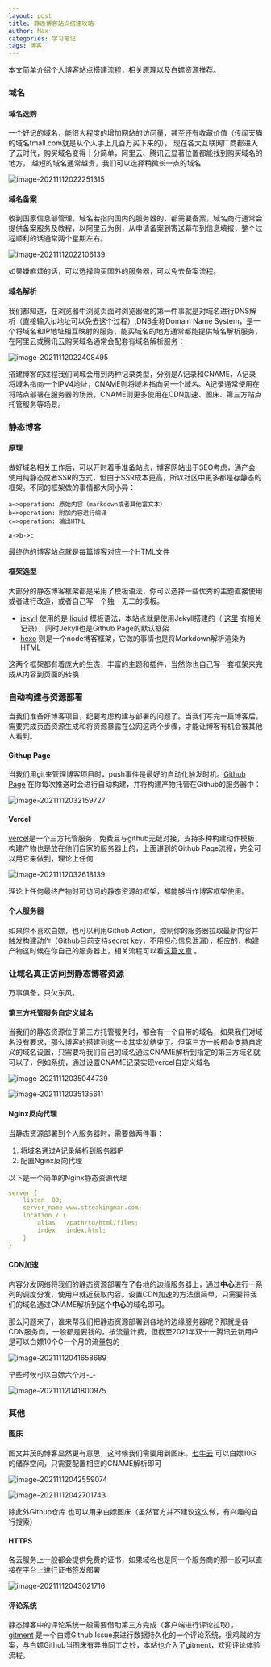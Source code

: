 ```yaml
---
layout: post
title: 静态博客站点搭建攻略
author: Max
categories: 学习笔记
tags: 博客
---
```


本文简单介绍个人博客站点搭建流程，相关原理以及白嫖资源推荐。

### 域名

#### 域名选购
一个好记的域名，能很大程度的增加网站的访问量，甚至还有收藏价值（传闻天猫的域名tmall.com就是从个人手上几百万买下来的），
现在各大互联网厂商都进入了云时代，购买域名变得十分简单，阿里云、腾讯云显著位置都能找到购买域名的地方，
越短的域名通常越贵，我们可以选择稍微长一点的域名

![image-20211112022251315](https://media-bed.streakingman.com/image-20211112022251315.png)

#### 域名备案
收到国家信息部管理，域名若指向国内的服务器的，都需要备案，域名商行通常会提供备案服务及教程，以阿里云为例，从申请备案到寄送幕布到信息填报，整个过程顺利的话通常两个星期左右。

![image-20211112022106139](https://media-bed.streakingman.com/image-20211112022106139.png)

如果嫌麻烦的话，可以选择购买国外的服务器，可以免去备案流程。

#### 域名解析
我们都知道，在浏览器中浏览页面时浏览器做的第一件事就是对域名进行DNS解析（直接输入ip地址可以免去这个过程）,DNS全称Domain Name System，是一个将域名和IP地址相互映射的服务，能买域名的地方通常都能提供域名解析服务，在阿里云或腾讯云购买域名通常会配套有域名解析服务：

![image-20211112022408495](https://media-bed.streakingman.com/image-20211112022408495.png)

搭建博客的过程我们同城会用到两种记录类型，分别是A记录和CNAME，A记录将域名指向一个IPV4地址，CNAME则将域名指向另一个域名。A记录通常使用在将站点部署在服务器的场景，CNAME则更多使用在CDN加速、图床、第三方站点托管服务等场景。

### 静态博客

#### 原理

做好域名相关工作后，可以开时着手准备站点，博客网站出于SEO考虑，通产会使用纯静态或者SSR的方式，但由于SSR成本更高，所以社区中更多都是存静态的框架。不同的框架做的事情都大同小异：

```flow
a=>operation: 原始内容（markdown或者其他富文本）
b=>operation: 附加内容进行编译
c=>operation: 输出HTML

a->b->c
```

最终你的博客站点就是每篇博客对应一个HTML文件

#### 框架选型

大部分的静态博客框架都是采用了模板语法，你可以选择一些优秀的主题直接使用或者进行改造，或者自己写一个独一无二的模板。

- [jekyll](https://www.jekyll.com.cn/) 使用的是 [liquid](https://liquid.bootcss.com/basics/introduction/) 模板语法，本站点就是使用Jekyll搭建的（ [这里](https://blog.streakingman.com/%E5%BF%83%E5%BE%97%E9%9A%8F%E7%AC%94/2021/01/21/jekyll-github-page-%E9%83%A8%E7%BD%B2%E6%80%BB%E7%BB%93.html) 有相关记录），同时Jekyll也是Github Page的默认框架
- [hexo](https://hexo.io/zh-cn/docs/templates) 则是一个node博客框架，它做的事情也是将Markdown解析渲染为HTML

这两个框架都有着庞大的生态，丰富的主题和插件，当然你也自己写一套框架来完成从内容到页面的转换

### 自动构建与资源部署

当我们准备好博客项目，纪要考虑构建与部署的问题了。当我们写完一篇博客后，需要完成页面资源生成和将资源暴露在公网这两个步骤，才能让博客有机会被其他人看到。

#### Githup Page

当我们用git来管理博客项目时，push事件是最好的自动化触发时机。[Github Page](https://docs.github.com/cn/pages) 在你每次推送时会进行自动构建，并将构建产物托管在Github的服务器中：

![image-20211112032159727](https://media-bed.streakingman.com/image-20211112032159727.png)

#### Vercel

[vercel](https://vercel.com/)是一个三方托管服务，免费且与github无缝对接，支持多种构建动作模板，构建产物也是放在他们自家的服务器上的，上面讲到的Github Page流程，完全可以用它来做到，理论上任何

![image-20211112032618139](https://media-bed.streakingman.com/image-20211112032618139.png)

理论上任何最终产物时可访问的静态资源的框架，都能够当作博客框架使用。

#### 个人服务器

如果你不喜欢白嫖，也可以利用Github Action，控制你的服务器拉取最新内容并触发构建动作（Github目前支持secret key，不用担心信息泄漏），相应的，构建产物这时候在你自己的服务器上，相关流程可以看[这篇文章](https://blog.streakingman.com/%E5%AD%A6%E4%B9%A0%E7%AC%94%E8%AE%B0/2021/05/27/%E4%BD%BF%E7%94%A8GithubActions%E9%83%A8%E7%BD%B2%E9%9D%99%E6%80%81%E8%B5%84%E6%BA%90-vue-%E5%88%B0GitHubPages.html) 。

### 让域名真正访问到静态博客资源

万事俱备，只欠东风。

#### 第三方托管服务自定义域名

当我们的静态资源位于第三方托管服务时，都会有一个自带的域名，如果我们对域名没有要求，那么博客的搭建到这一步其实就结束了。但第三方一般都会支持自定义的域名设置，只需要将我们自己的域名通过CNAME解析到指定的第三方域名就可以了，例如系统，通过设置CNAME记录实现vercel自定义域名

![image-20211112035044739](https://media-bed.streakingman.com/image-20211112035044739.png)

![image-20211112035135611](https://media-bed.streakingman.com/image-20211112035135611.png)

#### Nginx反向代理

当静态资源部署到个人服务器时，需要做两件事：

1. 将域名通过A记录解析到服务器IP
2. 配置Nginx反向代理

以下是一个简单的Nginx静态资源代理

```yaml
server {
	listen	80;
	server_name	www.streakingman.com;
	location / {
		alias   /path/to/html/files;
		index 	index.html;
	}
}
```

#### CDN加速

内容分发网络将我们的静态资源部署在了各地的边缘服务器上，通过**中心**进行一系列的调度分发，使用户就近获取内容。设置CDN加速的方法很简单，只需要将我们的域名通过CNAME解析到这个**中心**的域名即可。

那么问题来了，谁来帮我们把静态资源部署到各地的边缘服务器呢？那就是各CDN服务商，一般都是要钱的，按流量计费，但截至2021年双十一腾讯云新用户是可以白嫖10个G一个月的流量包的

![image-20211112041658689](https://media-bed.streakingman.com/image-20211112041658689.png)

早些时候可以白嫖六个月-_-

![image-20211112041800975](https://media-bed.streakingman.com/image-20211112041800975.png)

### 其他

#### 图床

图文并茂的博客显然更有意思，这时候我们需要用到图床。[七牛云](https://www.qiniu.com/) 可以白嫖10G的储存空间，只需要配置相应的CNAME解析即可

![image-20211112042559074](https://media-bed.streakingman.com/image-20211112042559074.png)

![image-20211112042701743](https://media-bed.streakingman.com/image-20211112042701743.png)

除此外Githup仓库 也可以用来白嫖图床（虽然官方并不建议这么做，有兴趣的自行搜索）

#### HTTPS

各云服务上一般都会提供免费的证书，如果域名也是同一个服务商的那一般可以直接在平台上进行证书签发部署

![image-20211112043021716](https://media-bed.streakingman.com/image-20211112043021716.png)

#### 评论系统

静态博客中的评论系统一般需要借助第三方完成（客户端进行评论拉取），[gitment](https://github.com/imsun/gitment) 是一个白嫖Github Issue来进行数据持久化的一个评论系统，很鸡贼的方案，与白嫖Github当图床有异曲同工之妙，本站也介入了gitment，欢迎评论体验流程。



